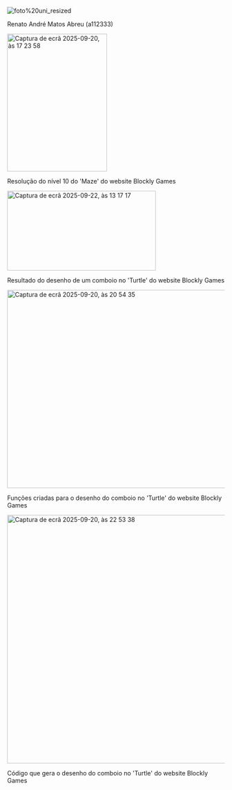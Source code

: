 ![foto%20uni_resized](https://github.com/user-attachments/assets/8d5bd67c-d7d0-468e-9623-002e6451df77)

Renato André Matos Abreu (a112333)
  
<img width="231" height="318" alt="Captura de ecrã 2025-09-20, às 17 23 58" src="https://github.com/user-attachments/assets/ed33d92d-1edc-46a8-86c7-1e227cd8e758" />

Resolução do nível 10 do 'Maze' do website Blockly Games

<img width="344" height="184" alt="Captura de ecrã 2025-09-22, às 13 17 17" src="https://github.com/user-attachments/assets/3acf9de9-8842-411a-ab15-605c4f757cf1" />

Resultado do desenho de um comboio no 'Turtle' do website Blockly Games

<img width="568" height="458" alt="Captura de ecrã 2025-09-20, às 20 54 35" src="https://github.com/user-attachments/assets/5de1b9e0-da19-4da0-bac7-1a2e137ab624" />

Funções criadas para o desenho do comboio no 'Turtle' do website Blockly Games

<img width="623" height="574" alt="Captura de ecrã 2025-09-20, às 22 53 38" src="https://github.com/user-attachments/assets/18f57c16-3963-4851-8593-218010be32bc" />

Código que gera o desenho do comboio no 'Turtle' do website Blockly Games
